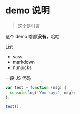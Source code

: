 # demo 说明

> 这个是引言

这个 demo 啥都**没有**，哈哈

List
* sass
* markdown
* nunjucks

一段 JS 代码
```javascript
var test = function (msg) {
  console.log('You say:', msg);
};

test();
```